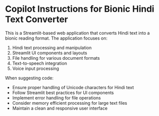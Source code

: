 # Copilot Instructions for Bionic Hindi Text Converter

<!-- Use this file to provide workspace-specific custom instructions to Copilot. For more details, visit https://code.visualstudio.com/docs/copilot/copilot-customization#_use-a-githubcopilotinstructionsmd-file -->

This is a Streamlit-based web application that converts Hindi text into a bionic reading format. The application focuses on:

1. Hindi text processing and manipulation
2. Streamlit UI components and layouts
3. File handling for various document formats
4. Text-to-speech integration
5. Voice input processing

When suggesting code:
- Ensure proper handling of Unicode characters for Hindi text
- Follow Streamlit best practices for UI components
- Implement error handling for file operations
- Consider memory efficient processing for large text files
- Maintain a clean and responsive user interface
